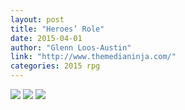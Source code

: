 ```yaml
---
layout: post
title: "Heroes’ Role"
date: 2015-04-01
author: "Glenn Loos-Austin"
link: "http://www.themedianinja.com/"
categories: 2015 rpg
---
```

![]({{site.url}}/2015images/HeroesRole1.jpg)
![]({{site.url}}/2015images/HeroesRole2.jpg)
![]({{site.url}}/2015images/HeroesRole3.jpg)
